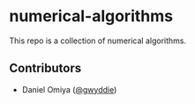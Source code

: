 # numerical-algorithms

This repo is a collection of numerical algorithms.

## Contributors

- Daniel Omiya ([@gwyddie](https://github.com/gwyddie))
